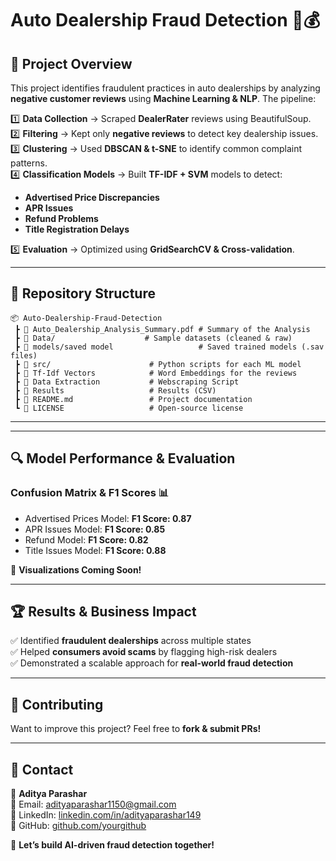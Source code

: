 # Auto Dealership Fraud Detection 🚗💰

## 📌 Project Overview
This project identifies fraudulent practices in auto dealerships by analyzing **negative customer reviews** using **Machine Learning & NLP**. The pipeline:

1️⃣ **Data Collection** → Scraped **DealerRater** reviews using BeautifulSoup.  
2️⃣ **Filtering** → Kept only **negative reviews** to detect key dealership issues.  
3️⃣ **Clustering** → Used **DBSCAN & t-SNE** to identify common complaint patterns.  
4️⃣ **Classification Models** → Built **TF-IDF + SVM** models to detect:
   - **Advertised Price Discrepancies**  
   - **APR Issues**  
   - **Refund Problems**  
   - **Title Registration Delays** 
 
5️⃣ **Evaluation** → Optimized using **GridSearchCV & Cross-validation**.  

---

## 📂 Repository Structure
```
📦 Auto-Dealership-Fraud-Detection
 ┣ 📜 Auto_Dealership_Analysis_Summary.pdf # Summary of the Analysis
 ┣ 📂 Data/                    # Sample datasets (cleaned & raw)
 ┣ 📂 models/saved model                   # Saved trained models (.sav files)
 ┣ 📂 src/                      # Python scripts for each ML model
 ┣ 📂 Tf-Idf Vectors            # Word Embeddings for the reviews
 ┣ 📂 Data Extraction           # Webscraping Script
 ┣ 📂 Results                   # Results (CSV)
 ┣ 📜 README.md                 # Project documentation
 ┗ 📜 LICENSE                   # Open-source license
```

---


---

## 🔍 Model Performance & Evaluation
### **Confusion Matrix & F1 Scores** 📊
- Advertised Prices Model: **F1 Score: 0.87**  
- APR Issues Model: **F1 Score: 0.85**  
- Refund Model: **F1 Score: 0.82**  
- Title Issues Model: **F1 Score: 0.88**  

🚀 **Visualizations Coming Soon!**

---

## 🏆 Results & Business Impact
✅ Identified **fraudulent dealerships** across multiple states  
✅ Helped **consumers avoid scams** by flagging high-risk dealers  
✅ Demonstrated a scalable approach for **real-world fraud detection**  

---

## 🤝 Contributing
Want to improve this project? Feel free to **fork & submit PRs!**

---

## 📩 Contact
👤 **Aditya Parashar**  
📧 Email: adityaparashar1150@gmail.com  
🔗 LinkedIn: [linkedin.com/in/adityaparashar149](https://linkedin.com/in/adityaparashar149)  
📂 GitHub: [github.com/yourgithub](https://github.com/yourgithub)  

🚀 **Let’s build AI-driven fraud detection together!**


